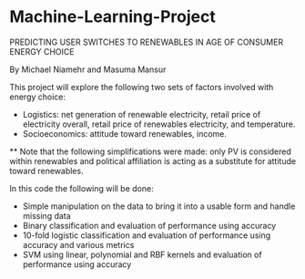 # Machine-Learning-Project
PREDICTING USER SWITCHES TO RENEWABLES IN AGE OF CONSUMER ENERGY CHOICE

By Michael Niamehr and Masuma Mansur

This project will explore the following two sets of factors involved with energy choice:
* Logistics: net generation of renewable electricity, retail price of electricity overall, retail price of renewables electricity, and temperature.
* Socioeconomics: attitude toward renewables, income.

** Note that the following simplifications were made: only PV is considered within renewables and political affiliation is acting as a substitute for attitude toward renewables.

In this code the following will be done:
* Simple manipulation on the data to bring it into a usable form and handle missing data
* Binary classification and evaluation of performance using accuracy
* 10-fold logistic classification and evaluation of performance using accuracy and various metrics
* SVM using linear, polynomial and RBF kernels and evaluation of performance using accuracy
